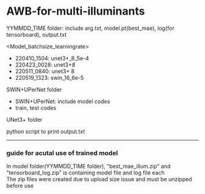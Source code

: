 # AWB-for-multi-illuminants

YYMMDD_TIME folder: include arg.txt, model.pt(best_mae), log(for tensorboard), output.txt

<Model_batchsize_learningrate>
* 220410_1504: unet3+_8_5e-4 
* 220423_0028: unet3+_8_ 
* 220511_0840: unet3+ 8
* 220519_1323: swin_16_6e-5

SWIN+UPerNet folder
  - SWIN+UPerNet: include model codes
  - train, test codes
  
  
UNet3+ folder


python script to print output.txt   

---
### guide for acutal use of trained model

In model folder(YYMMDD_TIME folder), "best_mae_illum.zip" and "tensorboard_log.zip" is containing model file and log file each   
The zip files were created due to upload size issue and must be unzipped before use   
